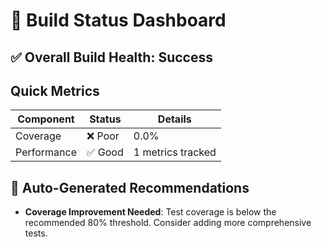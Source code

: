# 🎯 Build Status Dashboard

## ✅ Overall Build Health: Success

## Quick Metrics

| Component | Status | Details |
|-----------|--------|---------|
| Coverage | ❌ Poor | 0.0% |
| Performance | ✅ Good | 1 metrics tracked |

## 🤖 Auto-Generated Recommendations

- **Coverage Improvement Needed**: Test coverage is below the recommended 80% threshold. Consider adding more comprehensive tests.
